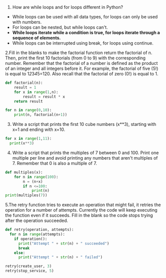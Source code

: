 1. How are while loops and for loops different in Python?
- While loops can be used with all data types, for loops can only be used with numbers.
- For loops can be nested, but while loops can't.
- **While loops iterate while a condition is true, for loops iterate through a sequence of elements.**
- While loops can be interrupted using break, for loops using continue.

2.Fill in the blanks to make the factorial function return the factorial of n. Then, print the first 10 factorials (from 0 to 9) with the corresponding number. Remember that the factorial of a number is defined as the product of an integer and all integers before it. For example, the factorial of five (5!) is equal to 1*2*3*4*5=120. Also recall that the factorial of zero (0!) is equal to 1.
````Python
def factorial(n):
    result = 1
    for x in range(1,n):
        result = result * x
    return result

for n in range(0,10):
    print(n, factorial(n+1))
````

3. Write a script that prints the first 10 cube numbers (x**3), starting with x=1 and ending with x=10.
````Python
for x in range(1,11):
  print(x**3)
````
4. Write a script that prints the multiples of 7 between 0 and 100. Print one multiple per line and avoid printing any numbers that aren't multiples of 7. Remember that 0 is also a multiple of 7.
````Python
def multiples(x):
    for n in range(100):
        n = (n+x)
        if n <=100:
            print(n)
print(multiples(7))
````

5.The retry function tries to execute an operation that might fail, it retries the operation for a number of attempts.  Currently the code will keep executing the function even if it succeeds. Fill in the blank so the code stops trying after the operation succeeded.
````Python
def retry(operation, attempts):
  for n in range(attempts):
    if operation():
      print("Attempt " + str(n) + " succeeded")
      break
    else:
      print("Attempt " + str(n) + " failed")

retry(create_user, 3)
retry(stop_service, 5)
````
